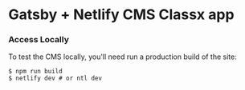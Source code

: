 # Gatsby + Netlify CMS Classx app

### Access Locally

To test the CMS locally, you'll need run a production build of the site:

```
$ npm run build
$ netlify dev # or ntl dev
```
